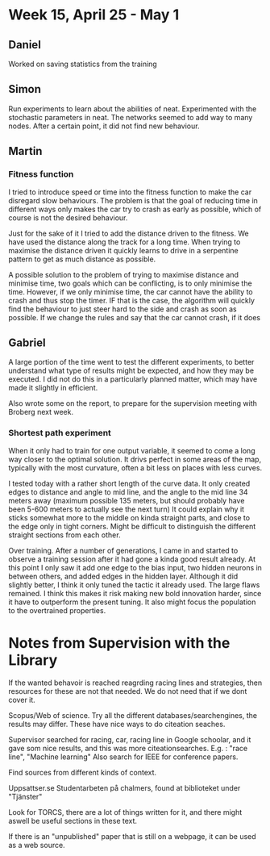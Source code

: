 # Week 15, April 25 - May 1


## Daniel
Worked on saving statistics from the training


## Simon
Run experiments to learn about the abilities of neat.
Experimented with the stochastic parameters in neat. The networks seemed to add way to many nodes. After a certain point, it did not find new behaviour.


## Martin

### Fitness function
I tried to introduce speed or time into the fitness function to make the car disregard slow behaviours. The problem is that the goal of reducing time in different ways only makes the car try to crash as early as possible, which of course is not the desired behaviour.

Just for the sake of it I tried to add the distance driven to the fitness. We have used the distance along the track for a long time. When trying to maximise the distance driven it quickly learns to drive in a serpentine pattern to get as much distance as possible.

A possible solution to the problem of trying to maximise distance and minimise time, two goals which can be conflicting, is to only minimise the time. However, if we only minimise time, the car cannot have the ability to crash and thus stop the timer. IF that is the case, the algorithm will quickly find the behaviour to just steer hard to the side and crash as soon as possible. If we change the rules and say that the car cannot crash, if it does

## Gabriel
A large portion of the time went to test the different experiments, to better understand what type of results might be expected, and how they may be executed. I did not do this in a particularly planned matter, which may have made it slightly in efficient.

Also wrote some on the report, to prepare for the supervision meeting with Broberg next week.

### Shortest path experiment
When it only had to train for one output variable, it seemed to come a long way  closer to the optimal solution. It drivs perfect in some areas of the map, typically with the most curvature, often a bit less on places with less curves.

I tested today with a rather short length of the curve data. It only created edges to distance and angle to mid line, and the angle to the mid line 34 meters away (maximum possible 135 meters, but should probably have been 5-600 meters to actually see the next turn) It could explain why it sticks somewhat more to the middle on kinda straight parts, and close to the edge only in tight corners. Might be difficult to distinguish the different straight sections from each other.

Over training. After a number of generations, I came in and started to observe a training session after it had gone a kinda good result already. At this point I only saw it add one edge to the bias input, two hidden neurons in between others, and added edges in the hidden layer. Although it did slightly better, I think it only tuned the tactic it already used. The large flaws remained. I think this makes it risk making new bold innovation harder, since it have to outperform the present tuning. It also might focus the population to the overtrained properties.


# Notes from Supervision with the Library
If the wanted behavoir is reached reagrding racing lines and strategies, then resources for these are not that needed. We do not need that if we dont cover it.

Scopus/Web of science. Try all the different databases/searchengines, the results may differ.
These have nice ways to do citeation seaches.

Supervisor searched for racing, car, racing line in Google schoolar, and it gave som nice results, and this was more citeationsearches. E.g. : "race line", "Machine learning"
Also search for IEEE for conference papers.

Find sources from different kinds of context.

Uppsattser.se
Studentarbeten på chalmers, found at biblioteket under "Tjänster"

Look for TORCS, there are a lot of things written for it, and there might aswell be useful sections in these text.

If there is an "unpublished" paper that is still on a webpage, it can be used as a web source. 
